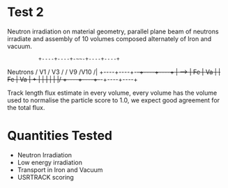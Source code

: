 Test 2
=====================
Neutron irradiation on material geometry, parallel plane beam of neutrons irradiate and assembly of 
10 volumes composed alternately of Iron and vacuum.

      	      +----+----+-~~-+----+----+
Neutrons     / V1 / V3 /    / V9 /V10 /|
            +----+----+-~~-+----+----+ |
-->         | Fe | Va |    | Fe | Va | +
            |    |    |    |    |    |/
            +----+----+-~~-+----+----+ 

Track length flux estimate in every volume, every volume has the volume used to normalise
the particle score to 1.0, we expect good agreement for the total flux.

Quantities Tested
=====================
* Neutron Irradiation
* Low energy irradiation
* Transport in Iron and Vacuum
* USRTRACK scoring